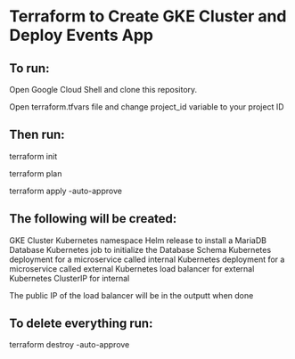 # Terraform to Create GKE Cluster and Deploy Events App 

## To run:

Open Google Cloud Shell and clone this repository.

Open terraform.tfvars file and change project_id variable to your project ID

## Then run: 
terraform init

terraform plan

terraform apply -auto-approve

## The following will be created:
GKE Cluster
Kubernetes namespace
Helm release to install a MariaDB Database
Kubernetes job to initialize the Database Schema
Kubernetes deployment for a microservice called internal
Kubernetes deployment for a microservice called external 
Kubernetes load balancer for external
Kubernetes ClusterIP for internal

The public IP of the load balancer will be in the outputt when done

## To delete everything run:
terraform destroy -auto-approve

